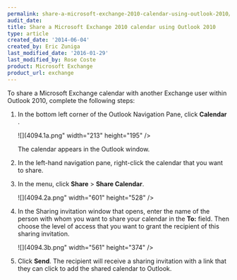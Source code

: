 ```yaml
---
permalink: share-a-microsoft-exchange-2010-calendar-using-outlook-2010/
audit_date:
title: Share a Microsoft Exchange 2010 calendar using Outlook 2010
type: article
created_date: '2014-06-04'
created_by: Eric Zuniga
last_modified_date: '2016-01-29'
last_modified_by: Rose Coste
product: Microsoft Exchange
product_url: exchange
---
```


To share a Microsoft Exchange calendar with another Exchange user within
Outlook 2010, complete the following steps:

1.  In the bottom left corner of the Outlook Navigation Pane, click
    **Calendar** .

    ![](4094.1a.png" width="213" height="195" />

    The calendar appears in the Outlook window.

2.  In the left-hand navigation pane, right-click the calendar that you
    want to share.

3.  In the menu, click **Share** &gt; **Share Calendar**.

    ![](4094.2a.png" width="601" height="528" />

4.  In the Sharing invitation window that opens, enter the name of the person
    with whom you want to share your calendar in the **To:** field. Then
    choose the level of access that you want to grant the recipient of
    this sharing invitation.

    ![](4094.3b.png" width="561" height="374" />

5.  Click **Send**.
    The recipient will receive a sharing invitation with a link that
    they can click to add the shared calendar to Outlook.

